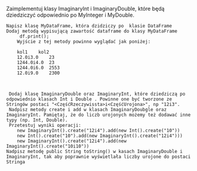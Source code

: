 Zaimplementuj klasy ImaginaryInt i ImaginaryDouble, które będą dziedziczyć odpowiednio po MyInteger i MyDouble.

    Napisz klasę MyDataFrame, która dzidziczy po  klasie DataFrame 
    Dodaj metodą wypisującą zawartość dataframe do klasy MyDataFrame
         df.print();
        Wyjście z tej metody powinno wyglądać jak poniżej:

        kol1	kol2	
        12.0i3.0	23	
        1244.0i4.0	23	
        1244.0i6.0	2553	
        12.0i9.0	2300	

                  

     Dodaj klasę ImaginaryDouble oraz ImaginaryInt, które dziedziczą po odpowiednio klasach Int i Double . Powinne one być tworzone ze Stringów postaci "<CzęśćRzeczywissta>i<CzęśćUrojona>", np "12i3".
     Nadpisz metody create i add w klasach ImaginaryDoubgle oraz ImaginaryInt. Pamiętaj, że do liczb urojonych możemy też dodawać inne typy (np. Int, Double).
     Przetestuj wyniki operacji:
        new ImaginaryInt().create("12i4").add(new Int().create("10"))
        new Int().create("10").add(new ImaginaryInt().create("12i4")))
        new ImaginaryInt().create("12i4").add(new ImaginaryInt().create("10i10"))
    Nadpisz metodę public String toString() w kasach ImaginaryDouble i ImaginaryInt, tak aby poprawnie wyświetlała liczby urojone do postaci Stringa
